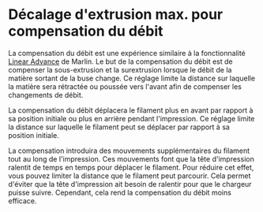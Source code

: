 Décalage d'extrusion max. pour compensation du débit
===

La compensation du débit est une expérience similaire à la fonctionnalité [Linear Advance](http://marlinfw.org/docs/features/lin_advance.html) de Marlin. Le but de la compensation du débit est de compenser la sous-extrusion et la surextrusion lorsque le débit de la matière sortant de la buse change. Ce réglage limite la distance sur laquelle la matière sera rétractée ou poussée vers l'avant afin de compenser les changements de débit.

La compensation du débit déplacera le filament plus en avant par rapport à sa position initiale ou plus en arrière pendant l'impression. Ce réglage limite la distance sur laquelle le filament peut se déplacer par rapport à sa position initiale.

La compensation introduira des mouvements supplémentaires du filament tout au long de l'impression. Ces mouvements font que la tête d'impression ralentit de temps en temps pour déplacer le filament. Pour réduire cet effet, vous pouvez limiter la distance que le filament peut parcourir. Cela permet d'éviter que la tête d'impression ait besoin de ralentir pour que le chargeur puisse suivre. Cependant, cela rend la compensation du débit moins efficace.
